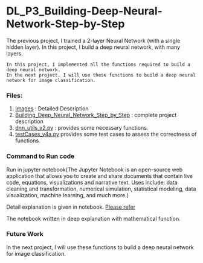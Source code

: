 # DL_P3_Building-Deep-Neural-Network-Step-by-Step

The previous project, I trained a 2-layer Neural Network (with a single hidden layer). In this project, I build a deep neural network, with many layers.

    In this project, I implemented all the functions required to build a deep neural network.
    In the next project, I will use these functions to build a deep neural network for image classification.

### Files:

1. [Images](images) : Detailed Description
2. [Building_Deep_Neural_Network_Step_by_Step](Building_Deep_Neural_Network_Step_by_Step.ipynb) : complete project description
3. [dnn_utils_v2.py](dnn_utils_v2.py) : provides some necessary functions.
4. [testCases_v4a.py](testCases_v4a.py) provides some test cases to assess the correctness of functions.

### Command to Run code

Run in jupyter notebook(The Jupyter Notebook is an open-source web application that 
allows you to create and share documents that contain live code, equations, visualizations and narrative text. 
Uses include: data cleaning and transformation, numerical simulation, statistical modeling, data visualization, 
machine learning, and much more.)

Detail explanation is given in notebook. [Please refer](Building_Deep_Neural_Network_Step_by_Step.ipynb)

The notebook written in deep explanation with mathematical function.
    
    
### Future Work

In the next project, I will use these functions to build a deep neural network for image classification.
